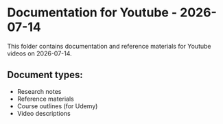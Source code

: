 # Documentation for Youtube - 2026-07-14

This folder contains documentation and reference materials for Youtube videos on 2026-07-14.

## Document types:
- Research notes
- Reference materials
- Course outlines (for Udemy)
- Video descriptions
